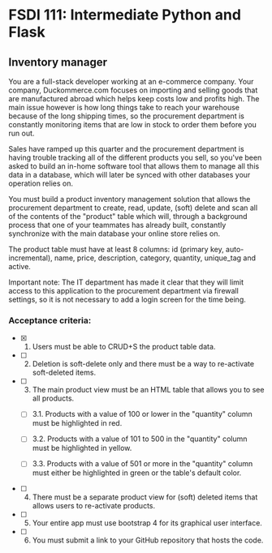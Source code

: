 # FSDI 111: Intermediate Python and Flask

## Inventory manager

You are a full-stack developer working at an e-commerce company. Your company, Duckommerce.com focuses on importing and selling goods that are manufactured abroad which helps keep costs low and profits high. The main issue however is how long things take to reach your warehouse because of the long shipping times, so the procurement department is constantly monitoring items that are low in stock to order them before you run out.

Sales have ramped up this quarter and the procurement department is having trouble tracking all of the different products you sell, so you've been asked to build an in-home software tool that allows them to manage all this data in a database, which will later be synced with other databases your operation relies on.

You must build a product inventory management solution that allows the procurement department to create, read, update, (soft) delete and scan all of the contents of the "product" table which will, through a background process that one of your teammates has already built, constantly synchronize with the main database your online store relies on.

The product table must have at least 8 columns: id (primary key, auto-incremental), name, price, description, category, quantity, unique_tag and active.

Important note: The IT department has made it clear that they will limit access to this application to the procurement department via firewall settings, so it is not necessary to add a login screen for the time being.


### Acceptance criteria:

- [x] 1. Users must be able to CRUD+S the product table data.

- [ ] 2. Deletion is soft-delete only and there must be a way to re-activate soft-deleted items.

- [ ] 3. The main product view must be an HTML table that allows you to see all products.

    - [ ] 3.1. Products with a value of 100 or lower in the "quantity" column must be highlighted in red.

    - [ ] 3.2. Products with a value of 101 to 500 in the "quantity" column must be highlighted in yellow.

    - [ ] 3.3. Products with a value of 501 or more in the "quantity" column must either be highlighted in green or the table's default color.

- [ ] 4. There must be a separate product view for (soft) deleted items that allows users to re-activate products.

- [ ] 5. Your entire app must use bootstrap 4 for its graphical user interface.

- [ ] 6. You must submit a link to your GitHub repository that hosts the code.